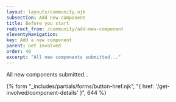```yaml
---
layout: layouts/community.njk
subsection: Add new component
title: Before you start
redirect_from: /community/add-new-component
eleventyNavigation:
key: Add a new component
parent: Get involved
order: 40
excerpt: "All new components submitted..."
---
```


All new components submitted...

{% form "_includes/partials/forms/button-href.njk", "{ href: '/get-involved/component-details' }", 644 %}
